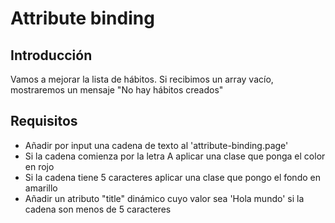 # Attribute binding

## Introducción

Vamos a mejorar la lista de hábitos. Si recibimos un array vacío, mostraremos un mensaje "No hay hábitos creados"

## Requisitos

- Añadir por input una cadena de texto al 'attribute-binding.page'
- Si la cadena comienza por la letra A aplicar una clase que ponga el color en rojo
- Si la cadena tiene 5 caracteres aplicar una clase que pongo el fondo en amarillo
- Añadir un atributo "title" dinámico cuyo valor sea 'Hola mundo' si la cadena son menos de 5 caracteres
